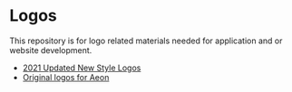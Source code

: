 # Logos
This repository is for logo related materials needed for application and or website development. 

* [2021 Updated New Style Logos](https://github.com/AEONCommunity/Logos/blob/main/2021_Aeon_Press_Kit.zip)
* [Original logos for Aeon](https://github.com/AEONCommunity/Logos/blob/main/Original_aeon_press_kit.zip)

